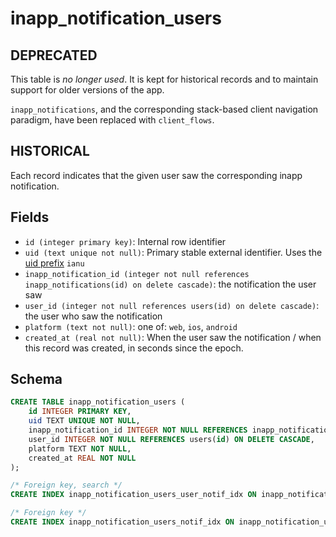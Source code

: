 # inapp_notification_users

## DEPRECATED

This table is _no longer used_. It is kept for historical records and to maintain
support for older versions of the app.

`inapp_notifications`, and the corresponding stack-based client navigation paradigm,
have been replaced with `client_flows`.

## HISTORICAL

Each record indicates that the given user saw the corresponding inapp notification.

## Fields

- `id (integer primary key)`: Internal row identifier
- `uid (text unique not null)`: Primary stable external identifier. Uses the
  [uid prefix](../uid_prefixes.md) `ianu`
- `inapp_notification_id (integer not null references inapp_notifications(id) on delete cascade)`:
  the notification the user saw
- `user_id (integer not null references users(id) on delete cascade)`: the user who saw the
  notification
- `platform (text not null)`: one of: `web`, `ios`, `android`
- `created_at (real not null)`: When the user saw the notification / when this record was created,
  in seconds since the epoch.

## Schema

```sql
CREATE TABLE inapp_notification_users (
    id INTEGER PRIMARY KEY,
    uid TEXT UNIQUE NOT NULL,
    inapp_notification_id INTEGER NOT NULL REFERENCES inapp_notifications(id) ON DELETE CASCADE,
    user_id INTEGER NOT NULL REFERENCES users(id) ON DELETE CASCADE,
    platform TEXT NOT NULL,
    created_at REAL NOT NULL
);

/* Foreign key, search */
CREATE INDEX inapp_notification_users_user_notif_idx ON inapp_notification_users(user_id, inapp_notification_id, created_at);

/* Foreign key */
CREATE INDEX inapp_notification_users_notif_idx ON inapp_notification_users(inapp_notification_id);
```
